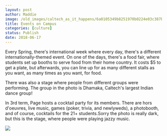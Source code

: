 ```yaml
---
layout: post
author: Maddie
image: /old_images/caltech_as_it_happens/6a0105349b8251970b0224e03c387b200d.jpg
title: Events on Campus
categories: [culture]
status: Publish
date: 2018-06-17
---
```


Every Spring, there's international week where every day, there's a different internationally-themed event. On one of the days, there's a food fair, where students set up booths to serve food from their home country. It costs $5 to get a plate, but afterwards, you can line up for as many different stalls as you want, as many times as you want, for food.

There was also a stage where people from different groups were performing. The group in the photo is Dhamaka, Caltech's largest Indian dance group!

In 3rd term, Page hosts a cocktail party for its members. There are hors d'oeuvres, live music, games (poker, trivia, and newlyweds), a photobooth, and of course, cocktails for the 21+ students.Sorry the photo is really dark, but this is the stage, where people were playing jazzy music.


![](/old_images/caltech_as_it_happens/6a0105349b8251970b0224e03c3836200d.jpg)
